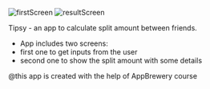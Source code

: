 ![firstScreen](https://github.com/sainisaab202/Tipsy/assets/56740041/78ac1f8a-363d-404b-88f5-e2a774fe8038)
![resultScreen](https://github.com/sainisaab202/Tipsy/assets/56740041/b286958c-5a52-4df2-8124-6f47559da71e)

Tipsy - an app to calculate split amount between friends.
- App includes two screens:
- first one to get inputs from the user
- second one to show the split amount with some details

@this app is created with the help of AppBrewery course
